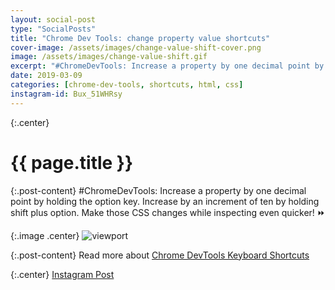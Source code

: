 ```yaml
---
layout: social-post
type: "SocialPosts"
title: "Chrome Dev Tools: change property value shortcuts"
cover-image: /assets/images/change-value-shift-cover.png
image: /assets/images/change-value-shift.gif
excerpt: "#ChromeDevTools: Increase a property by one decimal point by holding the option key..."
date: 2019-03-09
categories: [chrome-dev-tools, shortcuts, html, css]
instagram-id: Bux_51WHRsy
---
```

{:.center}
# {{ page.title }}

{:.post-content}
#ChromeDevTools: Increase a property by one decimal point by holding the option key. Increase by an increment of ten by holding shift plus option. Make those CSS changes while inspecting even quicker! ⏩

{:.image .center}
![viewport]({{page.image}})

{:.post-content}
Read more about <a href="https://developers.google.com/web/tools/chrome-devtools/shortcuts" target="_blank">Chrome DevTools Keyboard Shortcuts</a>

{:.center}
<a href="https://www.instagram.com/p/{{page.instagram-id}}" target="_blank">Instagram Post</a>
